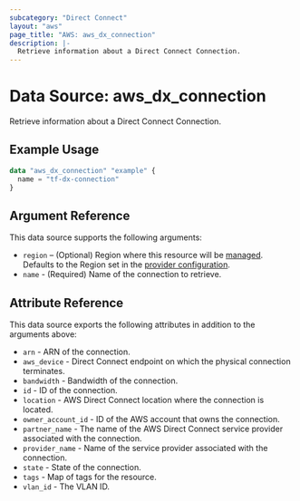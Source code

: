 ```yaml
---
subcategory: "Direct Connect"
layout: "aws"
page_title: "AWS: aws_dx_connection"
description: |-
  Retrieve information about a Direct Connect Connection.
---
```


# Data Source: aws_dx_connection

Retrieve information about a Direct Connect Connection.

## Example Usage

```terraform
data "aws_dx_connection" "example" {
  name = "tf-dx-connection"
}
```

## Argument Reference

This data source supports the following arguments:

* `region` – (Optional) Region where this resource will be [managed](https://docs.aws.amazon.com/general/latest/gr/rande.html#regional-endpoints). Defaults to the Region set in the [provider configuration](https://registry.terraform.io/providers/hashicorp/aws/latest/docs#aws-configuration-reference).
* `name` - (Required) Name of the connection to retrieve.

## Attribute Reference

This data source exports the following attributes in addition to the arguments above:

* `arn` - ARN of the connection.
* `aws_device` - Direct Connect endpoint on which the physical connection terminates.
* `bandwidth` - Bandwidth of the connection.
* `id` - ID of the connection.
* `location` - AWS Direct Connect location where the connection is located.
* `owner_account_id` - ID of the AWS account that owns the connection.
* `partner_name` - The name of the AWS Direct Connect service provider associated with the connection.
* `provider_name` - Name of the service provider associated with the connection.
* `state` - State of the connection.
* `tags` - Map of tags for the resource.
* `vlan_id` - The VLAN ID.
